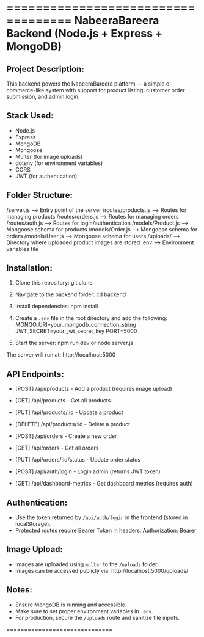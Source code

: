 ===================================
NabeeraBareera Backend (Node.js + Express + MongoDB)
===================================

Project Description:
--------------------
This backend powers the NabeeraBareera platform — a simple e-commerce-like system 
with support for product listing, customer order submission, and admin login.

Stack Used:
-----------
- Node.js
- Express
- MongoDB
- Mongoose
- Multer (for image uploads)
- dotenv (for environment variables)
- CORS
- JWT (for authentication)

Folder Structure:
-----------------
/server.js             --> Entry point of the server
/routes/products.js    --> Routes for managing products
/routes/orders.js      --> Routes for managing orders
/routes/auth.js        --> Routes for login/authentication
/models/Product.js     --> Mongoose schema for products
/models/Order.js       --> Mongoose schema for orders
/models/User.js        --> Mongoose schema for users
/uploads/              --> Directory where uploaded product images are stored
.env                   --> Environment variables file

Installation:
-------------
1. Clone this repository:
   git clone <your-repo-url>

2. Navigate to the backend folder:
   cd backend

3. Install dependencies:
   npm install

4. Create a `.env` file in the root directory and add the following:
   MONGO_URI=your_mongodb_connection_string
   JWT_SECRET=your_jwt_secret_key
   PORT=5000

5. Start the server:
   npm run dev
   or
   node server.js

The server will run at: http://localhost:5000

API Endpoints:
--------------
- [POST]    /api/products             - Add a product (requires image upload)
- [GET]     /api/products             - Get all products
- [PUT]     /api/products/:id         - Update a product
- [DELETE]  /api/products/:id         - Delete a product

- [POST]    /api/orders               - Create a new order
- [GET]     /api/orders               - Get all orders
- [PUT]     /api/orders/:id/status    - Update order status

- [POST]    /api/auth/login           - Login admin (returns JWT token)

- [GET]     /api/dashboard-metrics    - Get dashboard metrics (requires auth)

Authentication:
---------------
- Use the token returned by `/api/auth/login` in the frontend (stored in localStorage).
- Protected routes require Bearer Token in headers:
   Authorization: Bearer <your-token>

Image Upload:
-------------
- Images are uploaded using `multer` to the `/uploads` folder.
- Images can be accessed publicly via:
  http://localhost:5000/uploads/<image-name>

Notes:
------
- Ensure MongoDB is running and accessible.
- Make sure to set proper environment variables in `.env`.
- For production, secure the `/uploads` route and sanitize file inputs.

==============================
